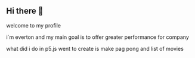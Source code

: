 ## Hi there 👋

 welcome to my profile

i`m everton and my main goal is to offer greater performance for company

what did i do in p5.js went to create is make pag pong and list of movies

